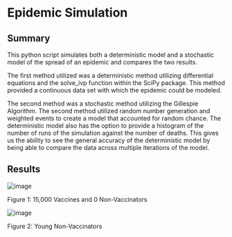 # Epidemic Simulation

## Summary
This python script simulates both a deterministic model and a stochastic model of the spread of an epidemic and compares the two results. 

The first method utilized was a deterministic method utilizing differential equations and the solve_ivp function within the SciPy package. This method provided a continuous data set with which the epidemic could be modeled. 

The second method was a stochastic method utilizing the Gillespie Algorithm. The second method utilized random number generation and weighted events to create a model that accounted for random chance. The deterministic model also has the option to provide a histogram of the number of runs of the simulation against the number of deaths. This gives us the ability to see the general accuracy of the deterministic model by being able to compare the data across multiple iterations of the model.

## Results
![image](https://user-images.githubusercontent.com/79728577/109375805-91657780-788d-11eb-90a2-aaf53df90fe7.png)

Figure 1: 15,000 Vaccines and 0 Non-Vaccinators

![image](https://user-images.githubusercontent.com/79728577/109375813-9fb39380-788d-11eb-8068-b67e9884fe46.png)

Figure 2: Young Non-Vaccinators
